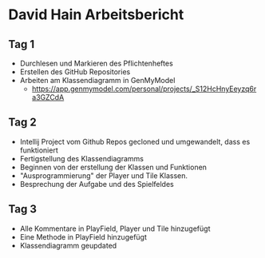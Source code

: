 
# David Hain Arbeitsbericht

## Tag 1

* Durchlesen und Markieren des Pflichtenheftes
* Erstellen des GitHub Repositories
* Arbeiten am Klassendiagramm in GenMyModel
  * https://app.genmymodel.com/personal/projects/_S12HcHnyEeyzq6ra3GZCdA

## Tag 2

 * Intellij Project vom Github Repos gecloned und umgewandelt, dass es funktioniert
 * Fertigstellung des Klassendiagramms
 * Beginnen von der erstellung der Klassen und Funktionen 
 * "Ausprogrammierung" der Player und Tile Klassen.
 * Besprechung der Aufgabe und des Spielfeldes

## Tag 3

 * Alle Kommentare in PlayField, Player und Tile hinzugefügt
 * Eine Methode in PlayField hinzugefügt
 * Klassendiagramm geupdated

